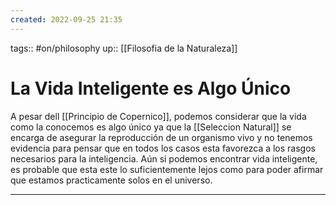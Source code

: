 ```yaml
---
created: 2022-09-25 21:35
---
```

tags:: #on/philosophy 
up:: [[Filosofia de la Naturaleza]]
# La Vida Inteligente es Algo Único
A pesar dell [[Principio de Copernico]], podemos considerar que la vida como la conocemos es algo único ya que la [[Seleccion Natural]] se encarga de asegurar la reproducción de un organismo vivo y no tenemos evidencia para pensar que en todos los casos esta favorezca a los rasgos necesarios para la inteligencia. Aún si podemos encontrar vida inteligente, es probable que esta este lo suficientemente lejos como para poder afirmar que estamos practicamente solos en el universo.
___
